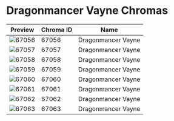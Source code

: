 # Dragonmancer Vayne Chromas

| Preview | Chroma ID | Name |
|---------|-----------|------|
| ![67056](https://raw.communitydragon.org/latest/plugins/rcp-be-lol-game-data/global/default/v1/champion-chroma-images/67/67056.png) | 67056 | Dragonmancer Vayne |
| ![67057](https://raw.communitydragon.org/latest/plugins/rcp-be-lol-game-data/global/default/v1/champion-chroma-images/67/67057.png) | 67057 | Dragonmancer Vayne |
| ![67058](https://raw.communitydragon.org/latest/plugins/rcp-be-lol-game-data/global/default/v1/champion-chroma-images/67/67058.png) | 67058 | Dragonmancer Vayne |
| ![67059](https://raw.communitydragon.org/latest/plugins/rcp-be-lol-game-data/global/default/v1/champion-chroma-images/67/67059.png) | 67059 | Dragonmancer Vayne |
| ![67060](https://raw.communitydragon.org/latest/plugins/rcp-be-lol-game-data/global/default/v1/champion-chroma-images/67/67060.png) | 67060 | Dragonmancer Vayne |
| ![67061](https://raw.communitydragon.org/latest/plugins/rcp-be-lol-game-data/global/default/v1/champion-chroma-images/67/67061.png) | 67061 | Dragonmancer Vayne |
| ![67062](https://raw.communitydragon.org/latest/plugins/rcp-be-lol-game-data/global/default/v1/champion-chroma-images/67/67062.png) | 67062 | Dragonmancer Vayne |
| ![67063](https://raw.communitydragon.org/latest/plugins/rcp-be-lol-game-data/global/default/v1/champion-chroma-images/67/67063.png) | 67063 | Dragonmancer Vayne |